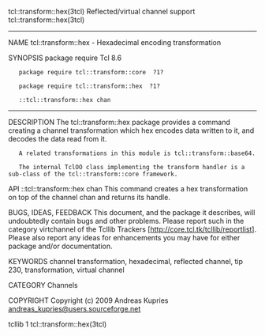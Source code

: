 tcl::transform::hex(3tcl)                                Reflected/virtual channel support                               tcl::transform::hex(3tcl)

__________________________________________________________________________________________________________________________________________________

NAME
       tcl::transform::hex - Hexadecimal encoding transformation

SYNOPSIS
       package require Tcl  8.6

       package require tcl::transform::core  ?1?

       package require tcl::transform::hex  ?1?

       ::tcl::transform::hex chan

__________________________________________________________________________________________________________________________________________________

DESCRIPTION
       The  tcl::transform::hex package provides a command creating a channel transformation which hex encodes data written to it, and decodes the
       data read from it.

       A related transformations in this module is tcl::transform::base64.

       The internal TclOO class implementing the transform handler is a sub-class of the tcl::transform::core framework.

API
       ::tcl::transform::hex chan
              This command creates a hex transformation on top of the channel chan and returns its handle.

BUGS, IDEAS, FEEDBACK
       This document, and the package it describes, will undoubtedly contain bugs  and  other  problems.   Please  report  such  in  the  category
       virtchannel  of the Tcllib Trackers [http://core.tcl.tk/tcllib/reportlist].  Please also report any ideas for enhancements you may have for
       either package and/or documentation.

KEYWORDS
       channel transformation, hexadecimal, reflected channel, tip 230, transformation, virtual channel

CATEGORY
       Channels

COPYRIGHT
       Copyright (c) 2009 Andreas Kupries <andreas_kupries@users.sourceforge.net>

tcllib                                                                   1                                               tcl::transform::hex(3tcl)
